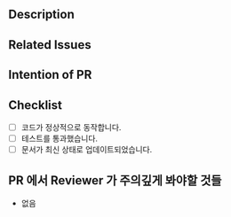 ## Description
<!-- 변경된 내용을 간단히 설명해주세요 -->

## Related Issues
<!-- 관련된 이슈 번호가 있다면 적어주세요 (예: #123) -->

## Intention of PR
<!-- 이번 PR 은 Hadoop NameNode 의 failover bug 를 수정하는 코드 입니다. -->

## Checklist
- [ ] 코드가 정상적으로 동작합니다.
- [ ] 테스트를 통과했습니다.
- [ ] 문서가 최신 상태로 업데이트되었습니다.

## PR 에서 Reviewer 가 주의깊게 봐야할 것들
<!-- spark code 중에서 성능 tuning 한 것이 있는데, 올바르게 했는지 검토해 주시면 좋겠습니다. -->
- 없음

